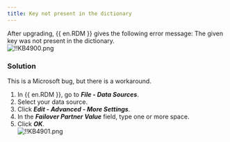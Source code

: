 ```yaml
---
title: Key not present in the dictionary
---
```

After upgrading, {{ en.RDM }} gives the following error message: The given key was not present in the dictionary.  
![!!KB4900.png](https://webdevolutions.azureedge.net/docs/en/kb/KB4900.png)

### Solution

This is a Microsoft bug, but there is a workaround.  

1. In {{ en.RDM }}, go to ***File - Data Sources***.
1. Select your data source.
1. Click ***Edit - Advanced - More Settings***.
1. In the ***Failover Partner Value*** field, type one or more space.
1. Click ***OK***.  
![!!KB4901.png](https://webdevolutions.azureedge.net/docs/en/kb/KB4901.png)
